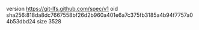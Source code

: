version https://git-lfs.github.com/spec/v1
oid sha256:818da8dc7667558bf26d2b960a401e6a7c375fb3185a4b94f7757a04b53dbd24
size 3528
